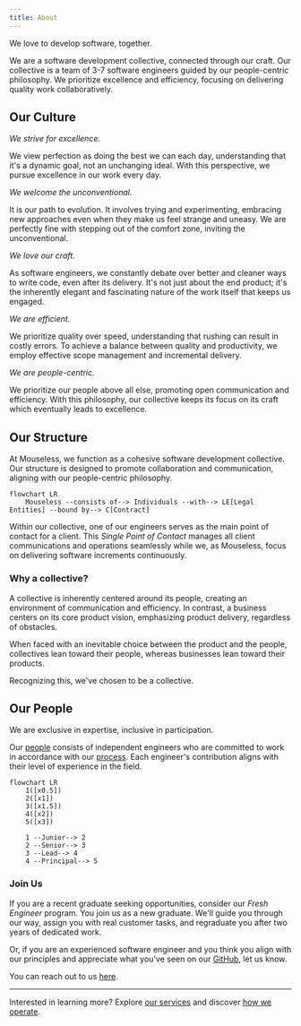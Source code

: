 ```yaml
---
title: About
---
```


We love to develop software, together.

We are a software development collective, connected through our craft. Our
collective is a team of 3-7 software engineers guided by our people-centric
philosophy. We prioritize excellence and efficiency, focusing on delivering
quality work collaboratively.

## Our Culture

_We strive for excellence._

We view perfection as doing the best we can each day, understanding that it's a
dynamic goal, not an unchanging ideal. With this perspective, we pursue
excellence in our work every day.

_We welcome the unconventional._

It is our path to evolution. It involves trying and experimenting, embracing new
approaches even when they make us feel strange and uneasy. We are perfectly fine
with stepping out of the comfort zone, inviting the unconventional.

_We love our craft._

As software engineers, we constantly debate over better and cleaner ways to
write code, even after its delivery. It's not just about the end product; it's
the inherently elegant and fascinating nature of the work itself that keeps us
engaged.

_We are efficient._

We prioritize quality over speed, understanding that rushing can result in
costly errors. To achieve a balance between quality and productivity, we employ
effective scope management and incremental delivery.

_We are people-centric._

We prioritize our people above all else, promoting open communication and
efficiency. With this philosophy, our collective keeps its focus on its craft
which eventually leads to excellence.

## Our Structure

At Mouseless, we function as a cohesive software development collective. Our
structure is designed to promote collaboration and communication, aligning with
our people-centric philosophy.

```mermaid
flowchart LR
    Mouseless --consists of--> Individuals --with--> LE[Legal Entities] --bound by--> C[Contract]
```

Within our collective, one of our engineers serves as the main point of contact
for a client. This _Single Point of Contact_ manages all client communications
and operations seamlessly while we, as Mouseless, focus on delivering software
increments continuously.

### Why a collective?

A collective is inherently centered around its people, creating an environment
of communication and efficiency. In contrast, a business centers on its core
product vision, emphasizing product delivery, regardless of obstacles.

When faced with an inevitable choice between the product and the people,
collectives lean toward their people, whereas businesses lean toward their
products.

Recognizing this, we've chosen to be a collective.

## Our People

We are exclusive in expertise, inclusive in participation.

Our [people][github-people] consists of independent engineers who are committed
to work in accordance with our [process](./process.md). Each engineer's
contribution aligns with their level of experience in the field.

```mermaid
flowchart LR
    1([x0.5])
    2([x1])
    3([x1.5])
    4([x2])
    5([x3])

    1 --Junior--> 2
    2 --Senior--> 3
    3 --Lead--> 4
    4 --Principal--> 5
```

### Join Us

If you are a recent graduate seeking opportunities, consider our _Fresh
Engineer_ program. You join us as a new graduate. We'll guide you through our
way, assign you with real customer tasks, and regraduate you after two years of
dedicated work.

Or, if you are an experienced software engineer and you think you align with our
principles and appreciate what you've seen on our [GitHub][github], let us know.

You can reach out to us [here][mail].

---

Interested in learning more? Explore [our services](./services.md) and discover
[how we operate](./process.md).

[github-people]: https://github.com/orgs/mouseless/people
[github]: https://github.com/mouseless
[mail]: mailto:connect@mouseless.codes
